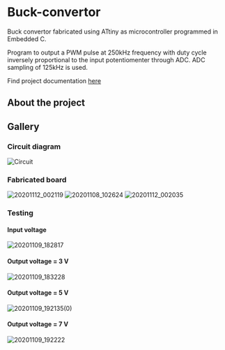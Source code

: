 # Buck-convertor 
Buck convertor fabricated using ATtiny as microcontroller programmed in Embedded C. 

Program to output a PWM pulse at 250kHz frequency with duty cycle inversely proportional
to the input potentiomenter through ADC.
ADC sampling of 125kHz is used.

Find project documentation [here](https://drive.google.com/file/d/117elJ6Tu-LR8vN_SI4Qy9OFIPNebtAPb/view?usp=sharing)

## About the project

## Gallery
### Circuit diagram
![Circuit](https://user-images.githubusercontent.com/63254914/119215589-42c22500-baec-11eb-8b82-8534462a3ff1.png)

### Fabricated board 
![20201112_002119](https://user-images.githubusercontent.com/63254914/119215604-579eb880-baec-11eb-88c8-8d222d860077.jpg)
![20201108_102624](https://user-images.githubusercontent.com/63254914/119215605-5a011280-baec-11eb-953c-6fbda654550a.jpg)
![20201112_002035](https://user-images.githubusercontent.com/63254914/119215766-5c17a100-baed-11eb-88f9-d48f004cfbd5.jpg)


### Testing
#### Input voltage
![20201109_182817](https://user-images.githubusercontent.com/63254914/119215696-ffb48180-baec-11eb-93ee-346dd7aa82c2.jpg)

#### Output voltage = 3 V
![20201109_183228](https://user-images.githubusercontent.com/63254914/119215697-04793580-baed-11eb-851f-3f1b0a50ea96.jpg)

#### Output voltage = 5 V
![20201109_192135(0)](https://user-images.githubusercontent.com/63254914/119215701-093de980-baed-11eb-90e6-6a1681002637.jpg)

#### Output voltage = 7 V
![20201109_192222](https://user-images.githubusercontent.com/63254914/119215702-18249c00-baed-11eb-96bf-fb024fc6e54e.jpg)


